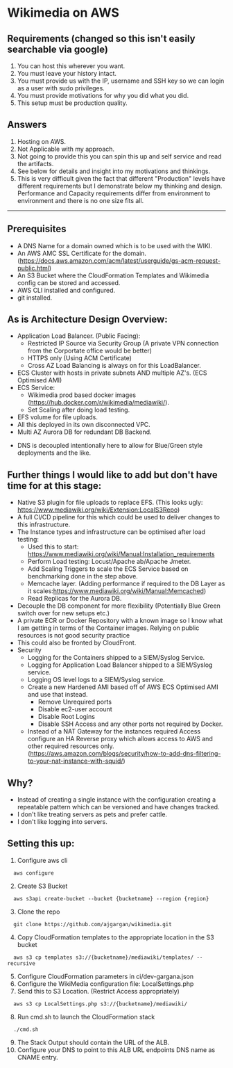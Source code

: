 # Wikimedia on AWS
## Requirements (**changed** so this isn't easily searchable via google)
1. You can host this wherever you want.
2. You must leave your history intact.
3. You must provide us with the IP, username and SSH key so we can login as a user with sudo
privileges.
4. You must provide motivations for why you did what you did.
5. This setup must be production quality.

## Answers
1. Hosting on AWS.
2. Not Applicable with my approach.
3. Not going to provide this you can spin this up and self service and read the artifacts.
4. See below for details and insight into my motivations and thinkings.
5. This is very difficult given the fact that different "Production" levels have different requirements but I demonstrate below my thinking and design. Performance and Capacity requirements differ from environment to environment and there is no one size fits all.

----
## Prerequisites
* A DNS Name for a domain owned which is to be used with the WIKI.
* An AWS AMC SSL Certificate for the domain. (https://docs.aws.amazon.com/acm/latest/userguide/gs-acm-request-public.html)
* An S3 Bucket where the CloudFormation Templates and Wikimedia config can be stored and accessed. 
* AWS CLI installed and configured.
* git installed.

## As is Architecture Design Overview:
* Application Load Balancer. (Public Facing):
  * Restricted IP Source via Security Group (A private VPN connection from the Corportate office would be better)
  * HTTPS only (Using ACM Certificate)
  * Cross AZ Load Balancing is always on for this LoadBalancer. 
* ECS Cluster with hosts in private subnets AND multiple AZ's. (ECS Optimised AMI)
* ECS Service:
  * Wikimedia prod based docker images (https://hub.docker.com/r/wikimedia/mediawiki/).
  * Set Scaling after doing load testing.
* EFS volume for file uploads.
* All this deployed in its own disconnected VPC.
* Multi AZ Aurora DB for redundant DB Backend.

- DNS is decoupled intentionally here to allow for Blue/Green style deployments and the like.

## Further things I would like to add but don't have time for at this stage:
* Native S3 plugin for file uploads to replace EFS. (This looks ugly: https://www.mediawiki.org/wiki/Extension:LocalS3Repo)
* A full CI/CD pipeline for this which could be used to deliver changes to this infrastructure.
* The Instance types and infrastructure can be optimised after load testing:
  * Used this to start: https://www.mediawiki.org/wiki/Manual:Installation_requirements
  * Perform Load testing: Locust/Apache ab/Apache Jmeter.
  * Add Scaling Triggers to scale the ECS Service based on benchmarking done in the step above.
  * Memcache layer. (Adding performance if required to the DB Layer as it scales:https://www.mediawiki.org/wiki/Manual:Memcached)
  * Read Replicas for the Aurora DB.
* Decouple the DB component for more flexibility (Potentially Blue Green switch over for new setups etc.)
* A private ECR or Docker Repository with a known image so I know what I am getting in terms of the Container images. Relying on public resources is not good security practice
* This could also be fronted by CloudFront. 
* Security
  * Logging for the Containers shipped to a SIEM/Syslog Service.
  * Logging for Application Load Balancer shipped to a SIEM/Syslog service.
  * Logging OS level logs to a SIEM/Syslog service.   
  * Create a new Hardened AMI based off of AWS ECS Optimised AMI and use that instead.
    * Remove Unrequired ports
    * Disable ec2-user account
    * Disable Root Logins
    * Disable SSH Access and any other ports not required by Docker.
  * Instead of a NAT Gateway for the instances required Access configure an HA Reverse proxy which allows access to AWS and other required resources only. (https://aws.amazon.com/blogs/security/how-to-add-dns-filtering-to-your-nat-instance-with-squid/)
    
## Why?
* Instead of creating a single instance with the configuration creating a repeatable pattern which can be versioned and have changes tracked.
* I don't like treating servers as pets and prefer cattle.
* I don't like logging into servers.

## Setting this up:
1. Configure aws cli 
```
  aws configure
```
2. Create S3 Bucket
```
  aws s3api create-bucket --bucket {bucketname} --region {region}
```
3. Clone the repo
```
  git clone https://github.com/ajgargan/wikimedia.git
```
4. Copy CloudFormation templates to the appropriate location in the S3 bucket
```
  aws s3 cp templates s3://{bucketname}/mediawiki/templates/ --recursive 
```
5. Configure CloudFormation parameters in ci/dev-gargana.json
6. Configure the WikiMedia configuration file: LocalSettings.php
7. Send this to S3 Location. (Restrict Access appropriately)
```
  aws s3 cp LocalSettings.php s3://{bucketname}/mediawiki/
```
8. Run cmd.sh to launch the CloudFormation stack
```
  ./cmd.sh
```
9. The Stack Output should contain the URL of the ALB.
10. Configure your DNS to point to this ALB URL endpoints DNS name as CNAME entry.
